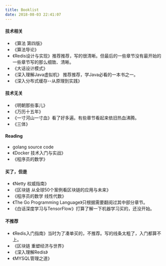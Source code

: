 ```yaml
---
title: Booklist
date: 2018-08-03 22:41:07
---
```


#### 技术相关
* 《算法 第四版》
* 《算法导论》
* 《Redis设计与实现》推荐推荐，写的很清晰。但最后的一些章节没有最开始的一些章节写的那么细致、清晰。
* 《大话设计模式》
* 《深入理解Java虚拟机》 推荐推荐，学Java必看的一本书之一。
* 《深入分布式缓存--从原理到实践》

#### 技术无关
* 《明朝那些事儿》
* 《万历十五年》
* 《一寸河山一寸血》看了好多遍。有些章节看起来依旧热血沸腾。
* 《三体》

#### Reading
*  golang source code
* 《Docker 技术入门与实战》
* 《程序员的数学》

#### 买了，但是
* 《Netty 权威指南》
* 《区块链 从全球50个案例看区块链的应用与未来》
* 《程序员的数学 线性代数》
* 《The Go Programming Language》只根据需要翻阅过其中部分章节。
* 《白话深度学习与TensorFlow》打算了解一下机器学习买的，还没开始。

#### 不推荐
* 《Redis入门指南》当时为了凑单买的，不推荐。写的线条太粗了，入门都算不上。
* 《区块链 重塑经济与世界》
* 《深入理解Redis》
* 《MYSQL管理之道》
